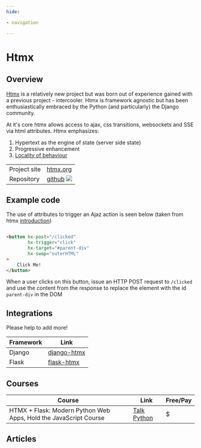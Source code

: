 ```yaml
---
hide:

- navigation

---
```


# Htmx

## Overview

[Htmx](https://htmx.org) is a relatively new project but was born out of
experience gained with a previous project - intercooler. Htmx is framework
agnostic but has been enthusiastically embraced by the Python (and particularly)
the Django community.

At it's core htmx allows access to ajax, css transitions, websockets and SSE via
html attributes. Htmx emphasizes:

1. Hypertext as the engine of state (server side state)
2. Progressive enhancement
3. [Locality of behaviour](https://htmx.org/essays/locality-of-behaviour/)

|||
|---|---|
|Project site| [htmx.org](https://htmx.org)|
|Repository | [github](https://github.com/bigskysoftware/htmx) ![](https://img.shields.io/github/stars/bigskysoftware/htmx?style=social)|

## Example code

The use of attributes to trigger an Ajaz action is seen below (taken from
htmx [introduction](https://htmx.org/docs/#introduction))

```html

<button hx-post="/clicked"
        hx-trigger="click"
        hx-target="#parent-div"
        hx-swap="outerHTML"
>
    Click Me!
</button>
```

When a user clicks on this button, issue an HTTP POST request to `/clicked` and
use the content from the response to replace the element with the
id `parent-div` in the DOM

## Integrations

Please help to add more!

| Framework         | Link  |  
|--------------|------------|
| Django | [django-htmx](https://django-htmx.readthedocs.io/en/latest/)      | 
| Flask  | [flask-htmx](https://pypi.org/project/flask-htmx/)

## Courses

| Course         | Link  |   Free/Pay |  
|--------------|------------|----------------|
| HTMX + Flask: Modern Python Web Apps, Hold the JavaScript Course | [Talk Python](https://training.talkpython.fm/courses/htmx-flask-modern-python-web-apps-hold-the-javascript)     | $ |

## Articles



